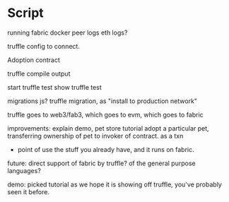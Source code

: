 # Script

running fabric
docker peer logs
eth logs? 

truffle config to connect.

Adoption contract

truffle compile output

start truffle test
show truffle test

migrations js?
truffle migration, as "install to production network"



truffle goes to web3/fab3, which goes to evm, which goes to fabric





improvements:
explain demo, pet store tutorial
adopt a particular pet, transferring ownership of pet to invoker of contract.
as a txn

 - point of use the stuff you already have, and it runs on fabric.

future:
direct support of fabric by truffle? of the general purpose languages?

demo:
picked tutorial as we hope it is showing off truffle, you've probably seen it before.

